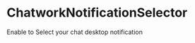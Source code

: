 ChatworkNotificationSelector
============================

Enable to Select your chat desktop notification 
